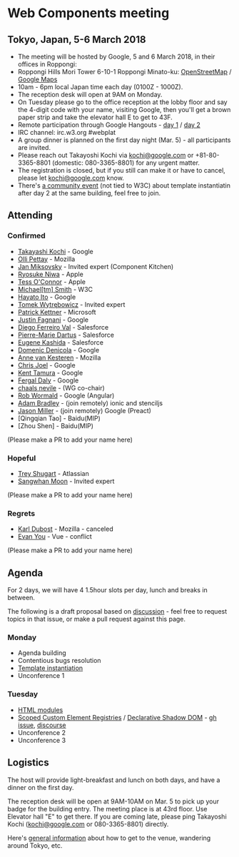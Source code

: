 # Web Components meeting

## Tokyo, Japan, 5-6 March 2018

* The meeting will be hosted by Google, 5 and 6 March 2018, in their offices in Roppongi:
* Roppongi Hills Mori Tower 6-10-1 Roppongi Minato-ku:
[OpenStreetMap](https://www.openstreetmap.org/way/153924771#map=16/35.6605/139.7293) / [Google Maps](https://www.google.com/maps/place/Roppongi+Hills/@35.6604761,139.7270984,17z/)
* 10am - 6pm local Japan time each day (0100Z - 1000Z).
* The reception desk will open at 9AM on Monday.
* On Tuesday please go to the office reception at the lobby floor and say the 4-digit code with your name, visiting Google, then you'll get a brown paper strip and take the elevator hall E to get to 43F.
* Remote participation through Google Hangouts - [day 1](https://hangouts.google.com/hangouts/_/google.com/kochi) / [day 2](https://hangouts.google.com/hangouts/_/google.com/google-com-vvaf)
* IRC channel: irc.w3.org #webplat
* A group dinner is planned on the first day night (Mar. 5) - all participants are invited.
* Please reach out Takayoshi Kochi via kochi@google.com or +81-80-3365-8801 (domestic: 080-3365-8801) for any urgent matter.
* The registration is closed, but if you still can make it or have to cancel, please let kochi@google.com know.
* There's [a community event](https://web-study.connpass.com/event/80198/) (not tied to W3C) about template instantiatin after day 2 at the same building, feel free to join.

## Attending

### Confirmed
* [Takayashi Kochi](https://github.com/TakayoshiKochi) - Google
* [Olli Pettay](https://github.com/smaug----) - Mozilla
* [Jan Miksovsky](https://github.com/JanMiksovsky) - Invited expert (Component Kitchen)
* [Ryosuke Niwa](https://github.com/rniwa) - Apple
* [Tess O'Connor](https://github.com/hober) - Apple
* [Michael[tm] Smith](https://github.com/sideshowbarker) - W3C
* [Hayato Ito](https://github.com/hayatoito) - Google
* [Tomek Wytrębowicz](https://github.com/tomalec) - Invited expert
* [Patrick Kettner](https://github.com/patrickkettner) - Microsoft
* [Justin Fagnani](https://github.com/justinfagnani) - Google
* [Diego Ferreiro Val](https://github.com/diervo) - Salesforce
* [Pierre-Marie Dartus](https://github.com/pmdartus) - Salesforce
* [Eugene Kashida](https://github.com/ekashida) - Salesforce
* [Domenic Denicola](https://github.com/domenic) - Google
* [Anne van Kesteren](https://github.com/annevk) - Mozilla
* [Chris Joel](https://github.com/cdata) - Google
* [Kent Tamura](https://github.com/tkent-google) - Google
* [Fergal Daly](https://github.com/fergald) - Google
* [chaals nevile](https://github.com/chaals) - (WG co-chair)
* [Rob Wormald](https://github.com/robwormald) - Google (Angular)
* [Adam Bradley](https://github.com/adamdbradley) - (join remotely) ionic and stenciljs
* [Jason Miller](https://github.com/developit) - (join remotely) Google (Preact)
* [Qingqian Tao] - Baidu(MIP)
* [Zhou Shen] - Baidu(MIP)

(Please make a PR to add your name here)

### Hopeful
* [Trey Shugart](https://github.com/treshugart) - Atlassian
* [Sangwhan Moon](https://github.com/cynthia) - Invited expert

(Please make a PR to add your name here)

### Regrets
* [Karl Dubost](https://github.com/karlcow) - Mozilla - canceled
* [Evan You](https://github.com/yyx990803) - Vue - conflict

(Please make a PR to add your name here)

## Agenda
For 2 days, we will have 4 1.5hour slots per day, lunch and breaks in between.

The following is a draft proposal based on [discussion](https://github.com/w3c/webcomponents/issues/713) - 
feel free to request topics in that issue, or make a pull request against this page.

### Monday
* Agenda building
* Contentious bugs resolution
* [Template instantiation](https://github.com/w3c/webcomponents/blob/gh-pages/proposals/Template-Instantiation.md)
* Unconference 1

### Tuesday
* [HTML modules](https://github.com/w3c/webcomponents/issues/645)
* [Scoped Custom Element Registries](https://github.com/w3c/webcomponents/issues/716) / [Declarative Shadow DOM](https://github.com/w3c/webcomponents/blob/gh-pages/proposals/Declarative-Shadow-DOM.md) - [gh issue](https://github.com/whatwg/dom/issues/510), [discourse](https://discourse.wicg.io/t/declarative-shadow-dom/1904)
* Unconference 2
* Unconference 3

## Logistics
The host will provide light-breakfast and lunch on both days, and have a dinner on the first day.

The reception desk will be open at 9AM-10AM on Mar. 5 to pick up your badge for the building entry.
The meeting place is at 43rd floor.  Use Elevator hall "E" to get there.
If you are coming late, please ping Takayoshi Kochi (kochi@google.com or 080-3365-8801) directly.

Here's [general information](https://docs.google.com/document/d/17OuNoY4KKqo7dRRSErzOcJhV5g714W4x_F4_qo5ozbY/edit?usp=sharing)
about how to get to the venue, wandering around Tokyo, etc.
